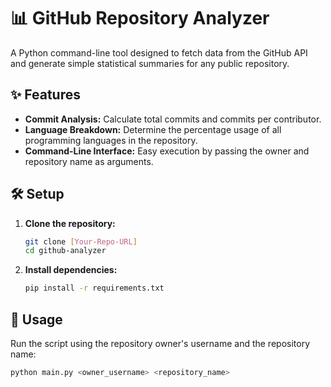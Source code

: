 # 📊 GitHub Repository Analyzer

A Python command-line tool designed to fetch data from the GitHub API and generate simple statistical summaries for any public repository.

## ✨ Features
* **Commit Analysis:** Calculate total commits and commits per contributor.
* **Language Breakdown:** Determine the percentage usage of all programming languages in the repository.
* **Command-Line Interface:** Easy execution by passing the owner and repository name as arguments.

## 🛠️ Setup

1.  **Clone the repository:**
    ```bash
    git clone [Your-Repo-URL]
    cd github-analyzer
    ```
2.  **Install dependencies:**
    ```bash
    pip install -r requirements.txt
    ```

## 🚀 Usage

Run the script using the repository owner's username and the repository name:

```bash
python main.py <owner_username> <repository_name>